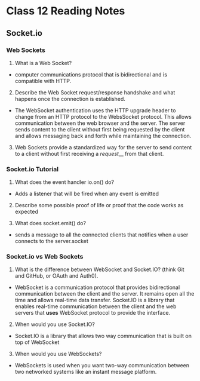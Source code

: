 # Class 12 Reading Notes

## Socket.io

### Web Sockets

1. What is a Web Socket?

- computer communications protocol that is bidirectional and is compatible with HTTP.

2. Describe the Web Socket request/response handshake and what happens once the connection is established.

- The WebSocket authentication uses the HTTP upgrade header to change from an HTTP protocol to the WebsSocket protocol. This allows communication between the web browser and the server. The server sends content to the client without first being requested by the client and allows messaging back and forth while maintaining the connection.

3. Web Sockets provide a standardized way for the server to send content to a client without first receiving a _request___ from that client.


### Socket.io Tutorial

1. What does the event handler io.on() do?

- Adds a listener that will be fired when any event is emitted

2. Describe some possible proof of life or proof that the code works as expected

3. What does socket.emit() do?

- sends a message to all the connected clients that notifies when a user connects to the server.socket

### Socket.io vs Web Sockets

1. What is the difference between WebSocket and Socket.IO? (think Git and GitHub, or OAuth and Auth0).

- WebSocket is a communication protocol that provides bidirectional communication between the client and the server. It remains open all the time and allows real-time data transfer. Socket.IO is a library that enables real-time communication between the client and the web servers that **uses** WebSocket protocol to provide the interface.

2. When would you use Socket.IO?

- Socket.IO is a library that allows two way communication that is built on top of WebSocket

3. When would you use WebSockets?

- WebSockets is used when you want two-way communication between two networked systems like an instant message platform.